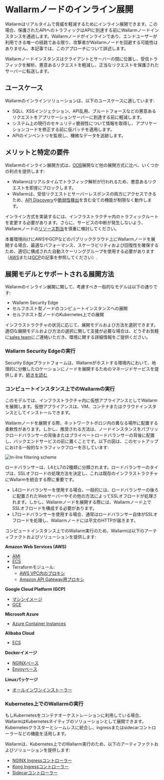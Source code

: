# Wallarmノードのインライン展開

Wallarmはリアルタイムで脅威を軽減するためにインライン展開できます。この場合、保護されたAPIへのトラフィックはAPIに到達する前にWallarmノードインスタンスを通過します。Wallarmノードがインラインであり、エンドユーザーが利用できる唯一の経路である限り、攻撃者がWallarmノードを回避する可能性はありません。本記事では、このアプローチについて詳述します。

Wallarmノードインスタンスはクライアントとサーバーの間に位置し、受信トラフィックを解析、悪意あるリクエストを軽減し、正当なリクエストを保護されたサーバーに転送します。

## ユースケース

Wallarmのインラインソリューションは、以下のユースケースに適しています:

* SQLi、XSSインジェクション、API乱用、ブルートフォースなどの悪意あるリクエストをアプリケーションサーバーに到達する前に軽減します。
* システム上の現行のセキュリティ脆弱性について情報を取得し、アプリケーションコードを修正する前に仮パッチを適用します。
* APIのインベントリを監視し、機微なデータを追跡します。

## メリットと特定の要件

Wallarmのインライン展開方式は、[OOB](../oob/overview.md)展開など他の展開方式に比べ、いくつかの利点を提供します:

* Wallarmはリアルタイムでトラフィック解析が行われるため、悪意あるリクエストを即座にブロックします。
* Wallarmは、受信リクエストとサーバーレスポンスの両方にアクセスできるため、[API Discovery](../../api-discovery/overview.md)や[脆弱性検出](../../about-wallarm/detecting-vulnerabilities.md)を含む全ての機能が制限なく動作します。

インライン方式を実装するには、インフラストラクチャ内のトラフィックルートを変更する必要があります。さらに、サービスの中断が発生しないよう、Wallarmノードの[リソース割当](../../admin-en/configuration-guides/allocate-resources-for-node.md)を慎重に検討してください。

本番環境向けにAWSやGCPなどのパブリッククラウド上にWallarmノードを展開する場合、最適なパフォーマンス、スケーラビリティおよび回復性を確保するため、適切に構成された自動スケーリンググループを使用する必要があります（[AWS](../../admin-en/installation-guides/amazon-cloud/autoscaling-overview.md)または[GCP](../../admin-en/installation-guides/google-cloud/autoscaling-overview.md)の記事を参照してください）.

## 展開モデルとサポートされる展開方法

Wallarmのインライン展開に関して、考慮すべき一般的なモデルは以下の通りです:

* Wallarm Security Edge
* セルフホスト型ノードのコンピュートインスタンスへの展開
* セルフホスト型ノードのKubernetes上での展開

インフラストラクチャの状況に応じて、展開モデルおよび方法を選択できます。適切な展開モデルおよび方法の選択に関して支援が必要な場合は、どうぞお気軽に[sales team](mailto:sales@wallarm.com)にご連絡いただき、環境に関する詳細情報をご提供ください。

### Wallarm Security Edgeの実行

Security Edgeプラットフォームは、Wallarmがホストする環境内において、地理的に分散したロケーションにノードを展開するためのマネージドサービスを提供します。[続きを読む](../security-edge/deployment.md)

### コンピュートインスタンス上でのWallarmの実行

このモデルでは、インフラストラクチャ内に仮想アプライアンスとしてWallarmを展開します。仮想アプライアンスは、VM、コンテナまたはクラウドインスタンスとしてインストールできます。

Wallarmノードを展開する際、ネットワークトポロジ内の異なる場所に配置する柔軟性があります。しかし、推奨される方法は、ノードインスタンスをパブリックロードバランサーの背後またはプライベートロードバランサーの背後に配置し、バックエンドサービスの前に置くことです。以下の図は、このセットアップにおける一般的なトラフィックフローを示しています:

![In-line filtering scheme](../../images/waf-installation/inline/wallarm-inline-deployment-scheme.png)

ロードバランサーは、L4とL7の2種類に分類されます。ロードバランサーのタイプは、SSLオフロードの処理方法を決定し、これは既存のインフラストラクチャにWallarmを統合する際に重要です。

* L4ロードバランサーを使用する場合、一般的には、ロードバランサーの後ろに配置されたWebサーバーやその他の方法によってSSLオフロードが処理されます。しかし、Wallarmノードを展開する際には、Wallarmノード上でSSLオフロードを構成する必要があります。
* L7ロードバランサーを使用する場合、通常はロードバランサー自体がSSLオフロードを処理し、Wallarmノードには平文のHTTPが届きます。

コンピュートインスタンス上でのWallarm実行のため、Wallarmは以下のアーティファクトおよびソリューションを提供します:

**Amazon Web Services (AWS)**

* [AMI](compute-instances/aws/aws-ami.md)
* [ECS](compute-instances/aws/aws-ecs.md)
* Terraformモジュール:
    * [AWS VPC内のプロキシ](compute-instances/aws/terraform-module-for-aws-vpc.md)
    * [Amazon API Gateway用プロキシ](compute-instances/aws/terraform-module-for-aws-api-gateway.md)

**Google Cloud Platform (GCP)**

* [マシンイメージ](compute-instances/gcp/machine-image.md)
* [GCE](compute-instances/gcp/gce.md)

**Microsoft Azure**

* [Azure Container Instances](compute-instances/azure/docker-image.md)

**Alibaba Cloud**

* [ECS](compute-instances/alibaba/docker-image.md)

**Dockerイメージ**

* [NGINXベース](compute-instances/docker/nginx-based.md)
* [Envoyベース](compute-instances/docker/envoy-based.md)

**Linuxパッケージ**

* [オールインワンインストーラー](compute-instances/linux/all-in-one.md)

### Kubernetes上でのWallarmの実行

もしKubernetesをコンテナオーケストレーションに利用している場合、WallarmはKubernetesネイティブのソリューションとして展開できます。Kubernetesクラスターとシームレスに統合し、ingressまたはsidecarコントローラーなどの機能を活用します。

Wallarmは、Kubernetes上でのWallarm実行のため、以下のアーティファクトおよびソリューションを提供します:

* [NGINX Ingressコントローラー](../../admin-en/installation-kubernetes-en.md)
* [Kong Ingressコントローラー](../kubernetes/kong-ingress-controller/deployment.md)
* [Sidecarコントローラー](../kubernetes/sidecar-proxy/deployment.md)